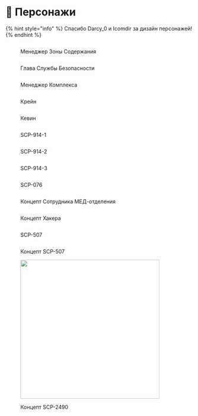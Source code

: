# 👤 Персонажи

{% hint style="info" %}
Спасибо Darcy\_0 и Icomdir за дизайн персонажей!
{% endhint %}

<div>

<figure><img src="../../../.gitbook/assets/Zone Manager.png" alt=""><figcaption><p>Менеджер Зоны Содержания</p></figcaption></figure>

 

<figure><img src="../../../.gitbook/assets/Head of Security.png" alt=""><figcaption><p>Глава Службы Безопасности</p></figcaption></figure>

 

<figure><img src="../../../.gitbook/assets/Facility Manager.png" alt=""><figcaption><p>Менеджер Комплекса</p></figcaption></figure>

</div>

<div>

<figure><img src="../../../.gitbook/assets/Crane.png" alt=""><figcaption><p>Крейн</p></figcaption></figure>

 

<figure><img src="../../../.gitbook/assets/Kevin.png" alt=""><figcaption><p>Кевин</p></figcaption></figure>

</div>

<div>

<figure><img src="../../../.gitbook/assets/SCP-914-1.png" alt=""><figcaption><p>SCP-914-1</p></figcaption></figure>

 

<figure><img src="../../../.gitbook/assets/SCP-914-2.png" alt=""><figcaption><p>SCP-914-2</p></figcaption></figure>

 

<figure><img src="../../../.gitbook/assets/SCP-914-3.png" alt=""><figcaption><p>SCP-914-3</p></figcaption></figure>

 

<figure><img src="../../../.gitbook/assets/SCP-076.png" alt=""><figcaption><p>SCP-076</p></figcaption></figure>

</div>

<div>

<figure><img src="../../../.gitbook/assets/Ludvik Concept.png" alt=""><figcaption><p>Концепт Сотрудника МЕД-отделения</p></figcaption></figure>

 

<figure><img src="../../../.gitbook/assets/Hacker Concept.png" alt=""><figcaption><p>Концепт Хакера</p></figcaption></figure>

</div>

<div>

<figure><img src="../../../.gitbook/assets/SCP-507.png" alt=""><figcaption><p>SCP-507</p></figcaption></figure>

 

<figure><img src="../../../.gitbook/assets/SCP-507 Concept.png" alt=""><figcaption><p>Концепт SCP-507</p></figcaption></figure>

</div>

<figure><img src="../../../.gitbook/assets/SCP-2490 Concept.png" alt="" width="375"><figcaption><p>Концепт SCP-2490</p></figcaption></figure>
